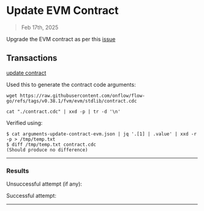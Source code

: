 # Update EVM Contract

> Feb 17th, 2025

Upgrade the EVM contract as per this [issue](https://github.com/onflow/service-account/issues/361)

## Transactions

[update contract](../../../../transactions/update-contract)

Used this to generate the contract code arguments:

`wget https://raw.githubusercontent.com/onflow/flow-go/refs/tags/v0.38.1/fvm/evm/stdlib/contract.cdc` 

`cat "./contract.cdc" | xxd -p | tr -d '\n'`

Verified using:
```
$ cat arguments-update-contract-evm.json | jq '.[1] | .value' | xxd -r -p > /tmp/temp.txt
$ diff /tmp/temp.txt contract.cdc
(Should produce no difference)
```
___

### Results

Unsuccessful attempt (if any): 

Successful attempt: 

___

